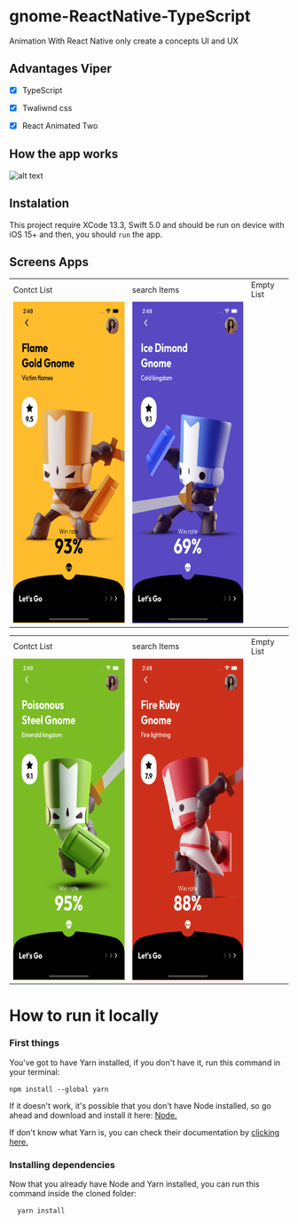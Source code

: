 # gnome-ReactNative-TypeScript

Animation With React Native only create a concepts UI and UX   

## Advantages Viper

- [x] TypeScript 
- [x] Twaliwnd css 
- [x] React Animated Two


## How the app works

![alt text](https://github.com/memof90/screenProjects/blob/master/Gnoma/ezgif.com-gif-maker.gif?raw=true)

## Instalation
This project require XCode 13.3, Swift 5.0 and should be run on device with iOS 15+ and then, you should `run` the app.

 ## Screens Apps
 
 <table>
  <tr>
    <td>Contct List</td>
     <td>search Items</td>
     <td>Empty List</td>
  </tr>
  <tr>
    <td><img src="https://github.com/memof90/screenProjects/blob/master/Gnoma/Simulator%20Screen%20Shot%20-%20iPhone%2013%20Pro%20-%202022-06-13%20at%2014.49.16.png?raw=true" width=270 height=580></td>
    <td><img src="https://github.com/memof90/screenProjects/blob/master/Gnoma/Simulator%20Screen%20Shot%20-%20iPhone%2013%20Pro%20-%202022-06-13%20at%2014.49.20.png?raw=true" width=270 height=580></td>
  </tr>
 </table>
 
  <table>
  <tr>
    <td>Contct List</td>
     <td>search Items</td>
     <td>Empty List</td>
  </tr>
  <tr>
    <td><img src="https://github.com/memof90/screenProjects/blob/master/Gnoma/Simulator%20Screen%20Shot%20-%20iPhone%2013%20Pro%20-%202022-06-13%20at%2014.49.30.png?raw=true" width=270 height=580></td>
    <td><img src="https://github.com/memof90/screenProjects/blob/master/Gnoma/Simulator%20Screen%20Shot%20-%20iPhone%2013%20Pro%20-%202022-06-13%20at%2014.49.24.png?raw=true" width=270 height=580></td>
  </tr>
 </table>
 
# How to run it locally

### First things

You've got to have Yarn installed, if you don't have it, run this command in your terminal:

```node
npm install --global yarn
```

If it doesn't work, it's possible that you don't have Node installed, so go ahead and download and install it here: [Node.](https://nodejs.org 'Node Website')

If don't know what Yarn is, you can check their documentation by [clicking here.](https://classic.yarnpkg.com/en/docs/getting-started 'Yarn Documentation')

### Installing dependencies

Now that you already have Node and Yarn installed, you can run this command inside the cloned folder:

```
  yarn install
```

 

